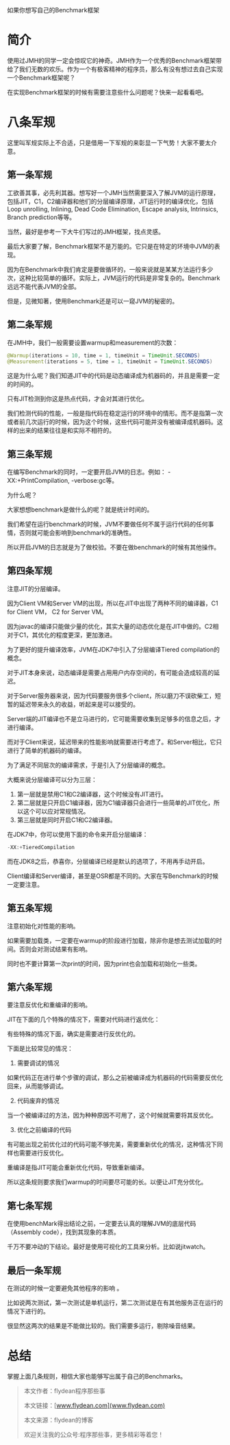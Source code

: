 如果你想写自己的Benchmark框架

# 简介

使用过JMH的同学一定会惊叹它的神奇。JMH作为一个优秀的Benchmark框架带给了我们无数的欢乐。作为一个有极客精神的程序员，那么有没有想过去自己实现一个Benchmark框架呢？

在实现Benchmark框架的时候有需要注意些什么问题呢？快来一起看看吧。

# 八条军规

这里叫军规实际上不合适，只是借用一下军规的来彰显一下气势！大家不要太介意。

## 第一条军规

工欲善其事，必先利其器。想写好一个JMH当然需要深入了解JVM的运行原理，包括JIT，C1，C2编译器和他们的分层编译原理，JIT运行时的编译优化，包括Loop unrolling, Inlining, Dead Code Elimination,
Escape analysis, Intrinsics, Branch prediction等等。

当然，最好是参考一下大牛们写过的JMH框架，找点灵感。

最后大家要了解，Benchmark框架不是万能的。它只是在特定的环境中JVM的表现。

因为在Benchmark中我们肯定是要做循环的，一般来说就是某某方法运行多少次，这种比较简单的循环。实际上，JVM运行的代码是非常复杂的。Benchmark远远不能代表JVM的全部。

但是，见微知著，使用Benchmark还是可以一窥JVM的秘密的。

## 第二条军规

在JMH中，我们一般需要设置warmup和measurement的次数：

~~~java
@Warmup(iterations = 10, time = 1, timeUnit = TimeUnit.SECONDS)
@Measurement(iterations = 5, time = 1, timeUnit = TimeUnit.SECONDS)
~~~

这是为什么呢？我们知道JIT中的代码是动态编译成为机器码的，并且是需要一定的时间的。

只有JIT检测到你这是热点代码，才会对其进行优化。

我们检测代码的性能，一般是指代码在稳定运行的环境中的情形。而不是指第一次或者前几次运行的时候，因为这个时候，这些代码可能并没有被编译成机器码。这样的出来的结果往往是和实际不相符的。

## 第三条军规

在编写Benchmark的同时，一定要开启JVM的日志。例如： -XX:+PrintCompilation, -verbose:gc等。

为什么呢？

大家想想benchmark是做什么的呢？就是统计时间的。

我们希望在运行benchmark的时候，JVM不要做任何不属于运行代码的任何事情，否则就可能会影响到benchmark的准确性。

所以开启JVM的日志就是为了做校验。不要在做benchmark的时候有其他操作。

## 第四条军规

注意JIT的分层编译。

因为Client VM和Server VM的出现，所以在JIT中出现了两种不同的编译器，C1 for Client VM， C2 for Server VM。

因为javac的编译只能做少量的优化，其实大量的动态优化是在JIT中做的。C2相对于C1，其优化的程度更深，更加激进。

为了更好的提升编译效率，JVM在JDK7中引入了分层编译Tiered compilation的概念。

对于JIT本身来说，动态编译是需要占用用户内存空间的，有可能会造成较高的延迟。

对于Server服务器来说，因为代码要服务很多个client，所以磨刀不误砍柴工，短暂的延迟带来永久的收益，听起来是可以接受的。

Server端的JIT编译也不是立马进行的，它可能需要收集到足够多的信息之后，才进行编译。

而对于Client来说，延迟带来的性能影响就需要进行考虑了。和Server相比，它只进行了简单的机器码的编译。

为了满足不同层次的编译需求，于是引入了分层编译的概念。

大概来说分层编译可以分为三层：

1. 第一层就是禁用C1和C2编译器，这个时候没有JIT进行。
2. 第二层就是只开启C1编译器，因为C1编译器只会进行一些简单的JIT优化，所以这个可以应对常规情况。
3. 第三层就是同时开启C1和C2编译器。

在JDK7中，你可以使用下面的命令来开启分层编译：

~~~java
-XX:+TieredCompilation
~~~

而在JDK8之后，恭喜你，分层编译已经是默认的选项了，不用再手动开启。

Client编译和Server编译，甚至是OSR都是不同的。大家在写Benchmark的时候一定要注意。

## 第五条军规

注意初始化对性能的影响。

如果需要加载类，一定要在warmup的阶段进行加载，除非你是想去测试加载的时间。否则会对测试结果有影响。

同时也不要计算第一次print的时间，因为print也会加载和初始化一些类。

## 第六条军规

要注意反优化和重编译的影响。

JIT在下面的几个特殊的情况下，需要对代码进行返优化：

有些特殊的情况下面，确实是需要进行反优化的。

下面是比较常见的情况：

1. 需要调试的情况

如果代码正在进行单个步骤的调试，那么之前被编译成为机器码的代码需要反优化回来，从而能够调试。

2. 代码废弃的情况

当一个被编译过的方法，因为种种原因不可用了，这个时候就需要将其反优化。

3. 优化之前编译的代码

有可能出现之前优化过的代码可能不够完美，需要重新优化的情况，这种情况下同样也需要进行反优化。

重编译是指JIT可能会重新优化代码，导致重新编译。

所以这条规则要求我们warmup的时间要尽可能的长。以便让JIT充分优化。

## 第七条军规

在使用benchMark得出结论之前，一定要去认真的理解JVM的底层代码（Assembly code），找到其现象的本质。

千万不要冲动的下结论。最好是使用可视化的工具来分析。比如说jitwatch。

## 最后一条军规

在测试的时候一定要避免其他程序的影响 。

比如说两次测试，第一次测试是单机运行，第二次测试是在有其他服务正在运行的情况下进行的。

很显然这两次的结果是不能做比较的。我们需要多运行，剔除噪音结果。

# 总结

掌握上面几条规则，相信大家也能够写出属于自己的Benchmarks。

> 本文作者：flydean程序那些事
> 
> 本文链接：[www.flydean.com](www.flydean.com)
> 
> 本文来源：flydean的博客
> 
> 欢迎关注我的公众号:程序那些事，更多精彩等着您！









